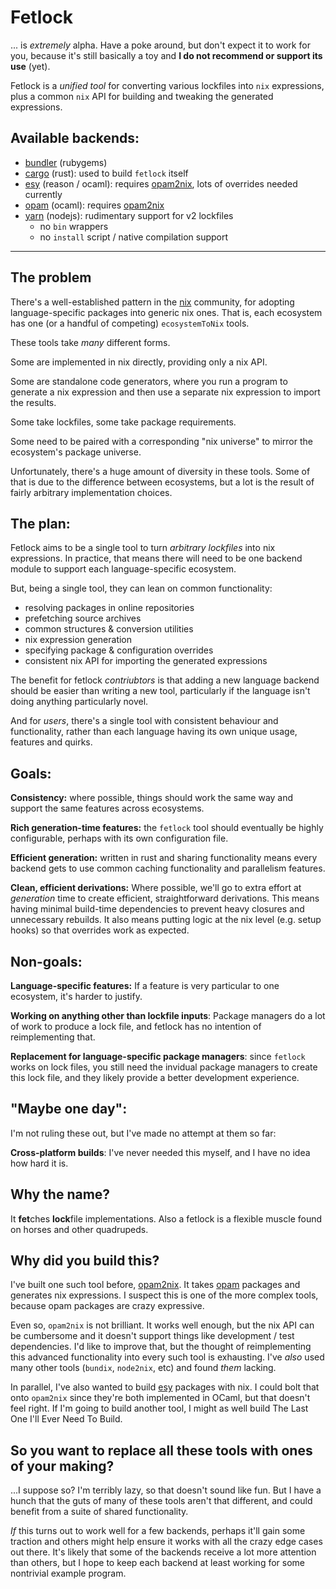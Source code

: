 # Fetlock

... is _extremely_ alpha. Have a poke around, but don't expect it to work for you, because it's still basically a toy and **I do not recommend or support its use** (yet).

Fetlock is a _unified tool_ for converting various lockfiles into `nix` expressions, plus a common `nix` API for building and tweaking the generated expressions.

## Available backends:

 - [bundler][] (rubygems)
 - [cargo][] (rust): used to build `fetlock` itself
 - [esy][] (reason / ocaml): requires [opam2nix][], lots of overrides needed currently
 - [opam][] (ocaml): requires [opam2nix][]
 - [yarn][] (nodejs): rudimentary support for v2 lockfiles
   - no `bin` wrappers
   - no `install` script / native compilation support

---

## The problem

There's a well-established pattern in the [nix][] community, for adopting language-specific packages into generic nix ones. That is, each ecosystem has one (or a handful of competing) `ecosystemToNix` tools.

These tools take _many_ different forms.

Some are implemented in nix directly, providing only a nix API.

Some are standalone code generators, where you run a program to generate a nix expression and then use a separate nix expression to import the results.

Some take lockfiles, some take package requirements.

Some need to be paired with a corresponding "nix universe" to mirror the ecosystem's package universe.

Unfortunately, there's a huge amount of diversity in these tools. Some of that is due to the difference between ecosystems, but a lot is the result of fairly arbitrary implementation choices.

## The plan:

Fetlock aims to be a single tool to turn _arbitrary lockfiles_ into nix expressions. In practice, that means there will need to be one backend module to support each language-specific ecosystem.

But, being a single tool, they can lean on common functionality:

 - resolving packages in online repositories
 - prefetching source archives
 - common structures & conversion utilities
 - nix expression generation
 - specifying package & configuration overrides
 - consistent nix API for importing the generated expressions

The benefit for fetlock _contriubtors_ is that adding a new language backend should be easier than writing a new tool, particularly if the language isn't doing anything particularly novel.

And for _users_, there's a single tool with consistent behaviour and functionality, rather than each language having its own unique usage, features and quirks.

## Goals:

**Consistency:** where possible, things should work the same way and support the same features across ecosystems.

**Rich generation-time features:** the `fetlock` tool should eventually be highly configurable, perhaps with its own configuration file.

**Efficient generation:** written in rust and sharing functionality means every backend gets to use common caching functionality and parallelism features.

**Clean, efficient derivations:** Where possible, we'll go to extra effort at _generation_ time to create efficient, straightforward derivations. This means having minimal build-time dependencies to prevent heavy closures and unnecessary rebuilds. It also means putting logic at the nix level (e.g. setup hooks) so that overrides work as expected.

## Non-goals:

**Language-specific features:** If a feature is very particular to one ecosystem, it's harder to justify.

**Working on anything other than lockfile inputs**: Package managers do a lot of work to produce a lock file, and fetlock has no intention of reimplementing that.

**Replacement for language-specific package managers**: since `fetlock` works on lock files, you still need the invidual package managers to create this lock file, and they likely provide a better development experience.

## "Maybe one day":

I'm not ruling these out, but I've made no attempt at them so far:

**Cross-platform builds**: I've never needed this myself, and I have no idea how hard it is.

## Why the name?

It **fet**ches **lock**file implementations. Also a fetlock is a flexible muscle found on horses and other quadrupeds.

## Why did you build this?

I've built one such tool before, [opam2nix][]. It takes [opam][] packages and generates nix expressions. I suspect this is one of the more complex tools, because opam packages are crazy expressive.

Even so, `opam2nix` is not brilliant. It works well enough, but the nix API can be cumbersome and it doesn't support things like development / test dependencies. I'd like to improve that, but the thought of reimplementing this advanced functionality into every such tool is exhausting. I've _also_ used many other tools (`bundix`, `node2nix`, etc) and found _them_ lacking.

In parallel, I've also wanted to build [esy][] packages with nix. I could bolt that onto `opam2nix` since they're both implemented in OCaml, but that doesn't feel right. If I'm going to build another tool, I might as well build The Last One I'll Ever Need To Build.

## So you want to replace all these tools with ones of your making?

...I suppose so? I'm terribly lazy, so that doesn't sound like fun. But I have a hunch that the guts of many of these tools aren't that different, and could benefit from a suite of shared functionality.

_If_ this turns out to work well for a few backends, perhaps it'll gain some traction and others might help ensure it works with all the crazy edge cases out there. It's likely that some of the backends receive a lot more attention than others, but I hope to keep each backend at least working for some nontrivial example program.

[nix]: https://nixos.org/
[opam2nix]: https://github.com/timbertson/opam2nix
[opam]: https://opam.ocaml.org/
[esy]: https://esy.sh/
[yarn]: https://yarnpkg.com/
[bundler]: https://bundler.io/
[cargo]: https://crates.io/
